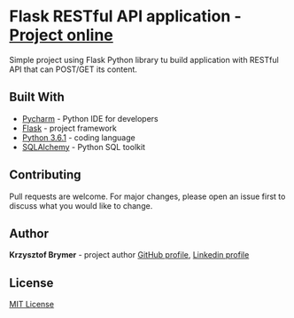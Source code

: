 # Flask RESTful API application - [Project online](https://flask-stores-app.herokuapp.com/)

Simple project using Flask Python library tu build application with RESTful API that can POST/GET its content.

## Built With

- [Pycharm](https://www.jetbrains.com/pycharm/) - Python IDE for developers
- [Flask](https://flask.palletsprojects.com/en/1.1.x/) - project framework
- [Python 3.6.1](https://www.python.org/downloads/release/python-370/) - coding language
- [SQLAlchemy](https://getbootstrap.com/docs/4.2/getting-started/introduction/) - Python SQL toolkit

## Contributing

Pull requests are welcome. For major changes, please open an issue first to discuss what you would like to change.

## Author

**Krzysztof Brymer** - project author [GitHub profile](https://github.com/Sonny-skyez), [Linkedin profile](https://www.linkedin.com/in/krzysztof-brymer/)

## License

[MIT License](https://choosealicense.com/licenses/mit/)
